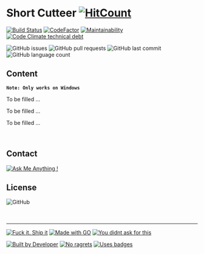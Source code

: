 # Short Cutteer [![HitCount](http://hits.dwyl.io/ttimt/Short_Cutteer.svg)](http://hits.dwyl.io/ttimt/Short_Cutteer)


[![Build Status](https://img.shields.io/travis/com/ttimt/Short_Cutteer?logo=travis&style=for-the-badge)](https://travis-ci.com/ttimt/Short_Cutteer)
[![CodeFactor](https://img.shields.io/codefactor/grade/github/ttimt/Short_Cutteer?logo=codefactor&style=for-the-badge)](https://www.codefactor.io/repository/github/ttimt/short_cutteer)
[![Maintainability](https://img.shields.io/codeclimate/maintainability-percentage/ttimt/Short_Cutteer?logo=code-climate&style=for-the-badge)](https://codeclimate.com/github/ttimt/Short_Cutteer/maintainability)
[![Code Climate technical debt](https://img.shields.io/codeclimate/tech-debt/ttimt/Short_Cutteer?style=for-the-badge&logo=code-climate)](https://codeclimate.com/github/ttimt/Short_Cutteer/maintainability)

![GitHub issues](https://img.shields.io/github/issues-raw/ttimt/Short_Cutteer?style=for-the-badge)
![GitHub pull requests](https://img.shields.io/github/issues-pr/ttimt/Short_Cutteer?style=for-the-badge)
![GitHub last commit](https://img.shields.io/github/last-commit/ttimt/Short_Cutteer?style=for-the-badge)
![GitHub language count](https://img.shields.io/github/languages/count/ttimt/Short_Cutteer?logo=go&style=for-the-badge)



Content
-
**`Note: Only works on Windows`**

To be filled ...

To be filled ...

To be filled ...

<br>

Contact
-
[![Ask Me Anything !](https://img.shields.io/badge/Ask%20me-anything-1abc9c.svg?style=for-the-badge&logo=linkedin)](https://www.linkedin.com/in/timothy0707/)

License
-
![GitHub](https://img.shields.io/github/license/ttimt/Short_Cutteer?style=for-the-badge)
<br><br><br>

---
[![Fuck it. Ship it](https://forthebadge.com/images/badges/fuck-it-ship-it.svg)](https://forthebadge.com)
[![Made with GO](https://forthebadge.com/images/badges/made-with-go.svg)](https://forthebadge.com)
[![You didnt ask for this](https://forthebadge.com/images/badges/you-didnt-ask-for-this.svg)](https://forthebadge.com)

[![Built by Developer](https://forthebadge.com/images/badges/built-by-developers.svg)](https://forthebadge.com)
[![No ragrets](https://forthebadge.com/images/badges/no-ragrets.svg)](https://forthebadge.com)
[![Uses badges](https://forthebadge.com/images/badges/uses-badges.svg)](https://forthebadge.com)
